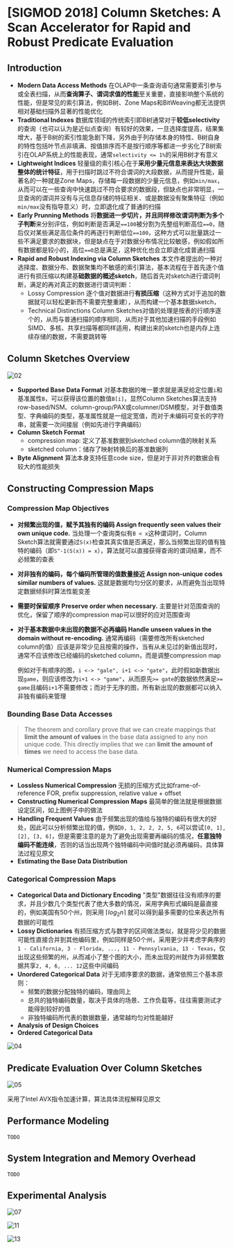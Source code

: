 # [SIGMOD 2018] Column Sketches: A Scan Accelerator for Rapid and Robust Predicate Evaluation

## Introduction

- **Modern Data Access Methods**
  在OLAP中一条查询语句通常需要索引参与或全表扫描，从而**查询算子、谓词求值的性能**至关重要，直接影响整个系统的性能，但是常见的索引算法，例如B树、Zone Maps和BitWeaving都无法提供相对基础扫描外显著的性能优化
- **Traditional Indexes**
  数据库领域的传统索引即B树通常对于**较低selectivity**的查询（也可以认为是近似点查询）有较好的效果，一旦选择度提高，结果集增大，基于B树的索引性能急剧下降，另外由于列存储本身的特性、B树自身的特性包括叶节点非填满、按值排序而不是按行顺序等都进一步劣化了B树索引在OLAP系统上的性能表现，通常`selectivity <= 1%`的采用B树才有意义
- **Lightweight Indices**
  轻量级的索引核心在于**采用少量元信息来表达大块数据整体的统计特征**，用于扫描时跳过不符合谓词的大段数据，从而提升性能，最著名的一种就是Zone Maps，存储每一段数据的少量元信息，例如`min/max`，从而可以在一些查询中快速跳过不符合要求的数据段，但缺点也非常明显，一旦查询的谓词并没有与元信息存储的特征相关、或是数据没有聚集特征（例如`min/max`没有指导意义）时，立即退化成了普通的扫描
- **Early Prunning Methods**
  将**数据进一步切片，并且同样修改谓词判断为多个子判断**来分别评估，例如判断是否满足`==100`被分割为先整组判断高位`==0`，随后仅对某些满足高位条件的再逐行判断低位`==100`，这种方式可以批量跳过一些不满足要求的数据块，但是缺点在于对数据分布情况比较敏感，例如假如所有数据都是较小的，高位`==0`总是满足，这种优化也会立即退化成普通扫描
- **Rapid and Robust Indexing via Column Sketches**
  本文作者提出的一种对选择度、数据分布、数据聚集均不敏感的索引算法，基本流程在于首先逐个值进行有损压缩以构建基**础数据的概述sketch**，随后首先对sketch进行谓词判断，满足的再对真正的数据进行谓词判断：
  - Lossy Compression
    逐个值对数据进行**有损压缩**（这种方式对于追加的数据就可以轻松更新而不需要完整重建），从而构建一个基本数据sketch，
  - Technical Distinctions
    Column Sketches对值的处理是按表的行顺序逐个的，从而与普通扫描的顺序相同，从而对于其他加速扫描的手段例如SIMD、多核、共享扫描等都同样适用，构建出来的sketch也是内存上连续存储的数据，不需要跳转等

## Column Sketches Overview

![02](images/sketch02.png)

- **Supported Base Data Format**
  对基本数据的唯一要求就是满足给定位置`i`和基准属性`B`，可以获得该位置的数值`B[i]`，显然Column Sketches算法支持row-based/NSM、column-group/PAX或columner/DSM模型，对于数值类型、字典编码的类型，基准属性就是一组定宽值，而对于未编码可变长的字符串，就需要一次间接层（例如先进行字典编码）
- **Column Sketch Format**
  - compression map: 定义了基准数据到sketched column值的映射关系
  - sketched column：储存了映射转换后的基准数据列
- **Byte Alignment**
  算法本身支持任意code size，但是对于非对齐的数据会有较大的性能损失

## Constructing Compression Maps

### Compression Map Objectives

- **对频繁出现的值，赋予其独有的编码 Assign frequently seen values their own unique code.**
  当处理一个查询类似有`B < x`这种谓词时，Column Sketch算法就需要通过`S(x)`检查其真实值是否满足，那么当频繁出现的值有独特的编码（即`S^-1(S(x)) = x`），算法就可以直接获得查询的谓词结果，而不必频繁的查表
- **对非独有的编码，每个编码所管理的值数量接近 Assign non-unique codes similar numbers of values.**
  这就是数据均匀分区的要求，从而避免当出现特定数据倾斜时算法性能变差
- **需要时保留顺序 Preserve order when necessary.**
  主要是针对范围查询的优化，保留了顺序的compression map可以很好的应对范围查询
- **对于基本数据中未出现的数据不必再编码 Handle unseen values in the domain without re-encoding.**
  通常再编码（需要修改所有sketched column的值）应该是非常少见且按需的操作，当有从未见过的新值出现时，通常不应该修改已经编码的sketched column，而是调整compression map
  
  例如对于有顺序的图，`i <-> "gale", i+1 <-> "gate"`，此时假如新数据出现`game`，则应该修改为`i+1 <-> "game"`，从而原先`>= gate`的数据依然满足`>= game`且编码`i+1`不需要修改；而对于无序的图，所有新出现的数据都可以纳入非独有编码来管理

### Bounding Base Data Accesses

> The theorem and corollary prove that we can create mappings that **limit the amount of values** in the base data assigned to any non unique code. This directly implies that we can **limit the amount of times** we need to access the base data.

### Numerical Compression Maps

- **Lossless Numerical Compression**
  无损的压缩方式比如frame-of-reference FOR, prefix suppression, relative value + offset
- **Constructing Numerical Compression Maps**
  最简单的做法就是根据数据设定区间，如上图例子中的做法
- **Handling Frequent Values**
  由于频繁出现的值给与独特的编码有很大的好处，因此可以分析频繁出现的值，例如`0, 1, 2, 2, 2, 5, 6`可以尝试`[0, 1], [2], [3, 6]`，但是需要注意的是为了避免出现需要再编码的情况，**任意独特编码不能连续**，否则的话当出现两个独特编码中间值时就必须再编码，具体算法过程见原文
- **Estimating the Base Data Distribution**

### Categorical Compression Maps

- **Categorical Data and Dictionary Encoding**
  "类型"数据往往没有顺序的要求，并且少数几个类型代表了绝大多数的情况，采用字典形式编码是最直接的，例如美国有50个州，则采用 $\lceil log_{2}{n} \rceil$ 就可以得到最多需要的位来表达所有数据的可能性
- **Lossy Dictionaries**
  有损压缩方式与数字的区间做法类似，就是将少见的数据可能性直接合并到其他编码里，例如同样是50个州，采用更少并考虑字典序的`1 - California, 3 - Florida, ..., 11 - Pennsylvania, 13 - Texas`，仅出现这些频繁的州，从而减小了整个图的大小，而未出现的州就作为非频繁数据共享`2, 4, 6, ... 12`这些中间编码
- **Unordered Categorical Data**
  对于无顺序要求的数据，通常依照三个基本原则：
  - 频繁的数据分配独特的编码，理由同上
  - 总共的独特编码数量，取决于具体的场景、工作负载等，往往需要测试才能得到较好的值
  - 非独特编码所代表的数据数量，通常越均匀对性能越好
- **Analysis of Design Choices**
- **Ordered Categorical Data**

![04](images/sketch04.png)

## Predicate Evaluation Over Column Sketches

![05](images/sketch05.png)

采用了Intel AVX指令加速计算，算法具体流程解释见原文

## Performance Modeling

`TODO`

## System Integration and Memory Overhead

`TODO`

## Experimental Analysis

![07](images/sketch07.png)

![11](images/sketch11.png)

![13](images/sketch13.png)
